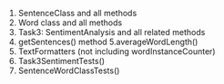 1. SentenceClass and all methods
2. Word class and all methods
3. Task3: SentimentAnalysis and all related methods
4. getSentences() method
5.averageWordLength()
6. TextFormatters (not including wordInstanceCounter)
7. Task3SentimentTests()
8. SentenceWordClassTests()
